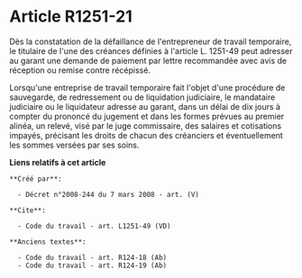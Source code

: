 # Article R1251-21

Dès la constatation de la défaillance de l'entrepreneur de travail temporaire, le titulaire de l'une des créances définies à
l'article L. 1251-49 peut adresser au garant une demande de paiement par lettre recommandée avec avis de réception ou remise
contre récépissé. 

Lorsqu'une entreprise de travail temporaire fait l'objet d'une procédure de sauvegarde, de redressement ou de liquidation
judiciaire, le mandataire judiciaire ou le liquidateur adresse au garant, dans un délai de dix jours à compter du prononcé du
jugement et dans les formes prévues au premier alinéa, un relevé, visé par le juge commissaire, des salaires et cotisations
impayés, précisant les droits de chacun des créanciers et éventuellement les sommes versées par ses soins.

**Liens relatifs à cet article**

	**Créé par**:

	  - Décret n°2008-244 du 7 mars 2008 - art. (V)

	**Cite**:

	  - Code du travail - art. L1251-49 (VD)

	**Anciens textes**:

	  - Code du travail - art. R124-18 (Ab)
	  - Code du travail - art. R124-19 (Ab)
